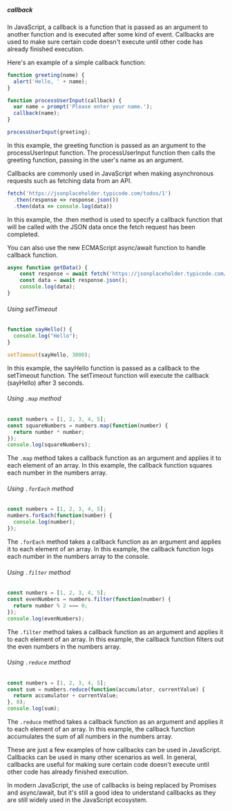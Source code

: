 ##### callback

In JavaScript, a callback is a function that is passed as an argument to another function and is executed after some kind of event. Callbacks are used to make sure certain code doesn't execute until other code has already finished execution.

Here's an example of a simple callback function:

```js
function greeting(name) {
  alert('Hello, ' + name);
}

function processUserInput(callback) {
  var name = prompt('Please enter your name.');
  callback(name);
}

processUserInput(greeting);
```

In this example, the greeting function is passed as an argument to the processUserInput function. The processUserInput function then calls the greeting function, passing in the user's name as an argument.

Callbacks are commonly used in JavaScript when making asynchronous requests such as fetching data from an API.

```js
fetch('https://jsonplaceholder.typicode.com/todos/1')
  .then(response => response.json())
  .then(data => console.log(data))
```

In this example, the .then method is used to specify a callback function that will be called with the JSON data once the fetch request has been completed.

You can also use the new ECMAScript async/await function to handle callback function.

```js
async function getData() {
    const response = await fetch('https://jsonplaceholder.typicode.com/todos/1');
    const data = await response.json();
    console.log(data);
}
```
###### Using setTimeout

```js
function sayHello() {
  console.log("Hello");
}

setTimeout(sayHello, 3000);
```

In this example, the sayHello function is passed as a callback to the setTimeout function. The setTimeout function will execute the callback (sayHello) after 3 seconds.

###### Using `.map` method

```js
const numbers = [1, 2, 3, 4, 5];
const squareNumbers = numbers.map(function(number) {
  return number * number;
});
console.log(squareNumbers);
```

The `.map` method takes a callback function as an argument and applies it to each element of an array. In this example, the callback function squares each number in the numbers array.

###### Using `.forEach` method

```js
const numbers = [1, 2, 3, 4, 5];
numbers.forEach(function(number) {
  console.log(number);
});
```

The `.forEach` method takes a callback function as an argument and applies it to each element of an array. In this example, the callback function logs each number in the numbers array to the console.

###### Using `.filter` method

```js
const numbers = [1, 2, 3, 4, 5];
const evenNumbers = numbers.filter(function(number) {
  return number % 2 === 0;
});
console.log(evenNumbers);
```

The `.filter` method takes a callback function as an argument and applies it to each element of an array. In this example, the callback function filters out the even numbers in the numbers array.

###### Using `.reduce` method

```js
const numbers = [1, 2, 3, 4, 5];
const sum = numbers.reduce(function(accumulator, currentValue) {
  return accumulator + currentValue;
}, 0);
console.log(sum);
```

The `.reduce` method takes a callback function as an argument and applies it to each element of an array. In this example, the callback function accumulates the sum of all numbers in the numbers array.

These are just a few examples of how callbacks can be used in JavaScript. Callbacks can be used in many other scenarios as well. In general, callbacks are useful for making sure certain code doesn't execute until other code has already finished execution.

In modern JavaScript, the use of callbacks is being replaced by Promises and async/await, but it's still a good idea to understand callbacks as they are still widely used in the JavaScript ecosystem.